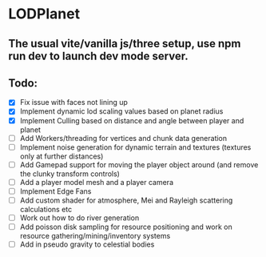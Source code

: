 # LODPlanet

## The usual vite/vanilla js/three setup, use npm run dev to launch dev mode server.

## Todo:

- [x] Fix issue with faces not lining up
- [x] Implement dynamic lod scaling values based on planet radius
- [x] Implement Culling based on distance and angle between player and planet
- [ ] Add Workers/threading for vertices and chunk data generation
- [ ] Implement noise generation for dynamic terrain and textures (textures only at further distances)
- [ ] Add Gamepad support for moving the player object around (and remove the clunky transform controls)
- [ ] Add a player model mesh and a player camera
- [ ] Implement Edge Fans
- [ ] Add custom shader for atmosphere, Mei and Rayleigh scattering calculations etc
- [ ] Work out how to do river generation
- [ ] Add poisson disk sampling for resource positioning and work on resource gathering/mining/inventory systems
- [ ] Add in pseudo gravity to celestial bodies
